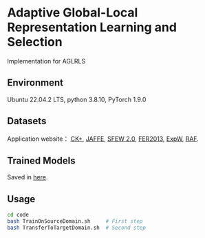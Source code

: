 # Adaptive Global-Local Representation Learning and Selection
Implementation for AGLRLS
## Environment
Ubuntu 22.04.2 LTS, python 3.8.10, PyTorch 1.9.0
## Datasets
Application website： [CK+](http://www.jeffcohn.net/wp-content/uploads/2020/10/2020.10.26_CK-AgreementForm.pdf100.pdf.pdf), [JAFFE](https://zenodo.org/record/3451524#.YXdc1hpBw9E), [SFEW 2.0](https://cs.anu.edu.au/few/AFEW.html), [FER2013](https://www.kaggle.com/c/challenges-in-representation-learning-facial-expression-recognition-challenge/data), [ExpW](http://mmlab.ie.cuhk.edu.hk/projects/socialrelation/index.html), [RAF](http://www.whdeng.cn/raf/model1.html).
## Trained Models
Saved in [here](https://pan.baidu.com/s/1Uhf4XeEFjHd2OgjvMNORnA?pwd=oi5d).
## Usage
```bash
cd code
bash TrainOnSourceDomain.sh     # First step
bash TransferToTargetDomain.sh  # Second step
```
